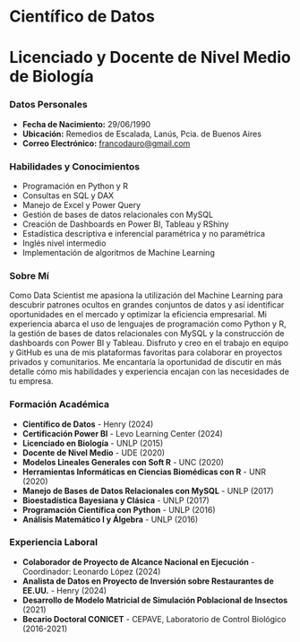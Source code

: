 # Científico de Datos
# Licenciado y Docente de Nivel Medio de Biología

### Datos Personales
- **Fecha de Nacimiento:** 29/06/1990
- **Ubicación:** Remedios de Escalada, Lanús, Pcia. de Buenos Aires
- **Correo Electrónico:** [francodauro@gmail.com](mailto:francodauro@gmail.com)

### Habilidades y Conocimientos
- Programación en Python y R
- Consultas en SQL y DAX
- Manejo de Excel y Power Query
- Gestión de bases de datos relacionales con MySQL
- Creación de Dashboards en Power BI, Tableau y RShiny
- Estadística descriptiva e inferencial paramétrica y no paramétrica
- Inglés nivel intermedio
- Implementación de algoritmos de Machine Learning

### Sobre Mí
Como Data Scientist me apasiona la utilización del Machine Learning para descubrir patrones ocultos en grandes conjuntos de datos y así identificar oportunidades en el mercado y optimizar la eficiencia empresarial. Mi experiencia abarca el uso de lenguajes de programación como Python y R, la gestión de bases de datos relacionales con MySQL y la construcción de dashboards con Power BI y Tableau.  Disfruto y creo en el trabajo en equipo y GitHub es una de mis plataformas favoritas para colaborar en proyectos privados y comunitarios. Me encantaría la oportunidad de discutir en más detalle cómo mis habilidades y experiencia encajan con las necesidades de tu empresa.

### Formación Académica
- **Científico de Datos** - Henry (2024)
- **Certificación Power BI** - Levo Learning Center (2024)
- **Licenciado en Biología** - UNLP (2015)
- **Docente de Nivel Medio** - UDE (2020)
- **Modelos Lineales Generales con Soft R** - UNC (2020)
- **Herramientas Informáticas en Ciencias Biomédicas con R** - UNR (2020)
- **Manejo de Bases de Datos Relacionales con MySQL** - UNLP (2017)
- **Bioestadística Bayesiana y Clásica** - UNLP (2017)
- **Programación Científica con Python** - UNLP (2016)
- **Análisis Matemático I y Álgebra** - UNLP (2016)

### Experiencia Laboral
- **Colaborador de Proyecto de Alcance Nacional en Ejecución** - Coordinador: Leonardo López (2024)
- **Analista de Datos en Proyecto de Inversión sobre Restaurantes de EE.UU.** - Henry (2024)
- **Desarrollo de Modelo Matricial de Simulación Poblacional de Insectos** (2021)
- **Becario Doctoral CONICET** - CEPAVE, Laboratorio de Control Biológico (2016-2021)
